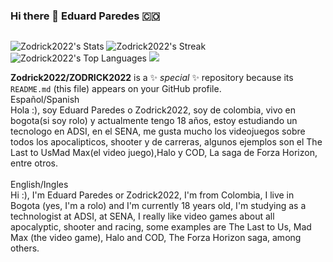 ### Hi there 🤙 Eduard Paredes 🇨🇴

<img src="https://giffiles.alphacoders.com/129/12938.gif" alt="">

![Zodrick2022's Stats](https://github-readme-stats.vercel.app/api?username=Zodrick2022&theme=midnight-purple&show_icons=true&hide_border=true&count_private=true)
![Zodrick2022's Streak](https://github-readme-streak-stats.herokuapp.com/?user=Zodrick2022&theme=midnight-purple&hide_border=true) <br>
![Zodrick2022's Top Languages](https://github-readme-stats.vercel.app/api/top-langs/?username=Zodrick2022&theme=midnight-purple&show_icons=true&hide_border=true&layout=compact) 
![](https://github-profile-trophy.vercel.app/?username=zodrick2022&theme=tokyonight)


**Zodrick2022/ZODRICK2022** is a ✨ _special_ ✨ repository because its `README.md` (this file) appears on your GitHub profile.
<br>
Español/Spanish <br>
Hola :), soy Eduard Paredes o Zodrick2022, soy de colombia, vivo en bogota(si soy rolo) y actualmente tengo 18 años, estoy estudiando un tecnologo en ADSI, en el SENA, me gusta mucho los videojuegos sobre todos los apocalipticos, shooter y de carreras, algunos ejemplos son el The Last to UsMad Max(el video juego),Halo y COD, La saga de Forza Horizon, entre otros. 
<br>
<br>
English/Ingles <br>
Hi :), I'm Eduard Paredes or Zodrick2022, I'm from Colombia, I live in Bogota (yes, I'm a rolo) and I'm currently 18 years old, I'm studying as a technologist at ADSI, at SENA, I really like video games about all apocalyptic, shooter and racing, some examples are The Last to Us, Mad Max (the video game), Halo and COD, The Forza Horizon saga, among others.
